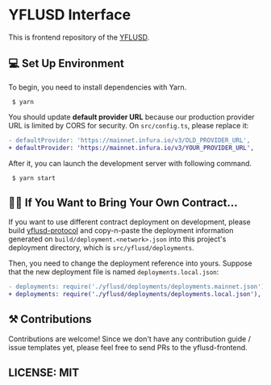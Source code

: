# YFLUSD Interface

This is frontend repository of the [YFLUSD](https://yflink.io/).

## 💻 Set Up Environment

To begin, you need to install dependencies with Yarn.

```
 $ yarn
```

You should update **default provider URL** because our production provider URL is limited by CORS for security.
On `src/config.ts`, please replace it:

```diff
- defaultProvider: 'https://mainnet.infura.io/v3/OLD_PROVIDER_URL',
+ defaultProvider: 'https://mainnet.infura.io/v3/YOUR_PROVIDER_URL',
```

After it, you can launch the development server with following command.

```
 $ yarn start
```

## 👩‍🌾 If You Want to Bring Your Own Contract...

If you want to use different contract deployment on development,
please build [yflusd-protocol](https://github.com/tec05/yflusd-protocol) and copy-n-paste
the deployment information generated on `build/deployment.<network>.json` into this project's deployment directory,
which is `src/yflusd/deployments`.

Then, you need to change the deployment reference into yours. Suppose that the new deployment file is named `deployments.local.json`:

```diff
- deployments: require('./yflusd/deployments/deployments.mainnet.json'),
+ deployments: require('./yflusd/deployments/deployments.local.json'),
```

## ⚒ Contributions

Contributions are welcome! Since we don't have any contribution guide / issue templates yet,
please feel free to send PRs to the yflusd-frontend.

## LICENSE: MIT
